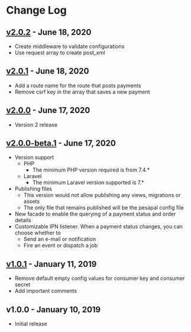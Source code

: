 # Change Log

## [v2.0.2](https://github.com/bryceandy/laravel_pesapal/compare/v2.0.1...v2.0.2) - June 18, 2020  
  * Create middleware to validate configurations 
  * Use request array to create post_xml 

## [v2.0.1](https://github.com/bryceandy/laravel_pesapal/compare/v2.0.0...v2.0.1) - June 18, 2020  
  * Add a route name for the route that posts payments
  * Remove csrf key in the array that saves a new payment  

## [v2.0.0](https://github.com/bryceandy/laravel_pesapal/compare/v2.0.0-beta.1...v2.0.0) - June 17, 2020  
  * Version 2 release  

## [v2.0.0-beta.1](https://github.com/bryceandy/laravel_pesapal/compare/v1.0.1...v2.0.0-beta.1) - June 17, 2020
  * Version support
    * PHP
      * The minimum PHP version required is from 7.4.*
    * Laravel
      * The minimum Laravel version supported is 7.*
  * Publishing files
    * This version would not allow publishing any views, migrations or assets
    * The only file that remains published will be the pesapal config file
  * New facade to enable the querying of a payment status and order details
  * Customizable IPN listener. When a payment status changes, you can choose whether to 
    * Send an e-mail or notification
    * Fire an event or dispatch a job

## [v1.0.1](https://github.com/bryceandy/laravel_pesapal/compare/v1.0.0...v1.0.1) - January 11, 2019
  * Remove default empty config values for consumer key and consumer secret
  * Add important comments

## v1.0.0 - January 10, 2019
  * Initial release